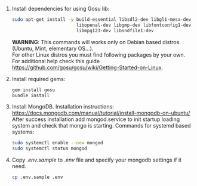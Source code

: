1. Install dependencies for using Gosu lib:

    ```sh
    sudo apt-get install -y build-essential libsdl2-dev libgl1-mesa-dev \
                            libopenal-dev libgmp-dev libfontconfig1-dev \
                            libmpg123-dev libsndfile1-dev
    ```

   __WARNING__: This commands will works only on Debian
   based distros (Ubuntu, Mint, elementary OS...).<br>
   For other Linux distros you must find following packages
   by your own. For additional help check this guide <https://github.com/gosu/gosu/wiki/Getting-Started-on-Linux>.

2. Install required gems:

    ```sh
    gem install gosu
    bundle install
    ```

3. Install MongoDB. Installation instructions: <https://docs.mongodb.com/manual/tutorial/install-mongodb-on-ubuntu/><br>
   After success installation add mongod.service to init startup loading system and check
   that mongo is starting. Commands for systemd based systems:

    ```sh
    sudo systemctl enable --now mongod
    sudo systemctl status mongod
    ```

4. Copy _.env.sample_ to _.env_ file and specify your mongodb settings if it need.

    ```sh
    cp .env.sample .env
    ```
